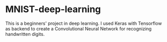 # MNIST-deep-learning
This is a beginners' project in deep learning. I used Keras with Tensorflow as backend to create a Convolutional Neural Network for recognizing handwritten digits.

